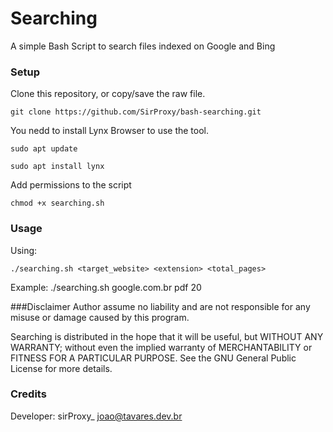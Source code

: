 # Searching
A simple Bash Script to search files indexed on Google and Bing

### Setup
Clone this repository, or copy/save the raw file.
```
git clone https://github.com/SirProxy/bash-searching.git
```

You nedd to install Lynx Browser to use the tool.
```
sudo apt update
```
```
sudo apt install lynx
```

Add permissions to the script
```
chmod +x searching.sh
```

### Usage
Using: 
```
./searching.sh <target_website> <extension> <total_pages>
```
Example: 
./searching.sh google.com.br pdf 20

###Disclaimer
Author assume no liability and are not responsible for any misuse or damage caused by this program.

Searching is distributed in the hope that it will be useful, but WITHOUT ANY WARRANTY; without even the implied warranty of MERCHANTABILITY or FITNESS FOR A PARTICULAR PURPOSE. See the GNU General Public License for more details.

### Credits
Developer: sirProxy_ <joao@tavares.dev.br>
